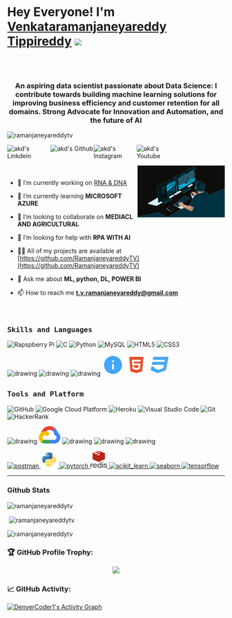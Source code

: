 # Hey Everyone! I'm [Venkataramanjaneyareddy Tippireddy](https://github.com/RamanjaneyareddyTV) <img src="https://github.com/himanshusharma89/himanshusharma89/blob/master/Hi.gif" width="25px">
<br><br>
<h3 align="center">An aspiring data scientist passionate about Data Science: I contribute towards building machine learning solutions for improving business efficiency and customer retention for all domains. Strong Advocate for Innovation and Automation, and the future of AI</h3>

<p align="left"> <img src="https://komarev.com/ghpvc/?username=ramanjaneyareddytv&label=Profile%20views&color=0e75b6&style=flat" alt="ramanjaneyareddytv" /> </p>

<a href="https://linkedin.com/in/https://www.linkedin.com/in/venkataramanjaneya-reddy-5b5668227">
  <img align="left" alt="akd's Linkdein" width="100px" src="https://img.shields.io/badge/Linkedin-0A66C2?style=for-the-badge&logo=Linkedin&logoColor=white" />
</a>
<a href="https://github.com/RamanjaneyareddyTV">
  <img align="left" alt="akd's Github" width="100px" src="https://img.shields.io/badge/Github-181717?style=for-the-badge&logo=Github&logoColor=white" />
</a>
<a href="https:https://www.instagram.com/venkataramanjaneya_reddy/?hl=en">
  <img align="left" alt="akd's Instagram" width="100px" src="https://img.shields.io/badge/Instagram-E4405F?style=for-the-badge&logo=instagram&logoColor=white" />
</a>
<a href="https://www.youtube.com/channel/UC3Qe9c8dZqnjwcDD2vCZBKQ">
  <img align="left" alt="akd's Youtube" width="100px" src="https://img.shields.io/badge/YouTube-FF0000?style=for-the-badge&logo=YouTube&logoColor=white" />
</a>


<br><br>

<div>
<img align="right" src="https://raw.githubusercontent.com/Potential17/Potential17/master/user%20(2).gif" width="40%"/>
  <br>
  
- 🔭 I’m currently working on [RNA & DNA](https://github.com/RamanjaneyareddyTV/Zeta-Disease-Prediction)

- 🌱 I’m currently learning **MICROSOFT AZURE**

- 👯 I’m looking to collaborate on **MEDIACL AND AGRICULTURAL**

- 🤝 I’m looking for help with **RPA WITH AI**

- 👨‍💻 All of my projects are available at [https://github.com/RamanjaneyareddyTV](https://github.com/RamanjaneyareddyTV)

- 💬 Ask me about **ML, python, DL, POWER BI**

- 📫 How to reach me **t.v.ramanjaneyareddy@gmail.com**

  <br>
</div>
<div>

##
<h3><b><samp>Skills and Languages</samp></b></h3>

![Rapspberry Pi](https://img.shields.io/badge/Raspberry_pi-C51A4A?style=flat-square&logo=raspberry-pi&logoColor=white)
![C](https://img.shields.io/badge/C-27338e?style=flat-square&logo=c&logoColor=white)
![Python](https://img.shields.io/badge/Python-3776AB?style=flat-square&logo=Python&logoColor=white)
![MySQL](https://img.shields.io/badge/MySQL-4479A1?style=flat-square&logo=MySQL&logoColor=white)
![HTML5](https://img.shields.io/badge/HTML5-E34F26?style=flat-square&logo=HTML5&logoColor=white)
![CSS3](https://img.shields.io/badge/CSS3-1572B6?style=flat-square&logo=CSS3&logoColor=white)

<span>
<img src="https://github.com/amandewatnitrr/amandewatnitrr/blob/main/imgs/raspberry-pi.svg" alt="drawing" width="50"/>
<img src="https://github.com/amandewatnitrr/amandewatnitrr/blob/main/imgs/python-5.svg" alt="drawing" width="50"/>
<img src="https://github.com/amandewatnitrr/amandewatnitrr/blob/main/imgs/mysql-6.svg" alt="drawing" width="50"/>
<img src="https://github.com/amandewatnitrr/amandewatnitrr/blob/main/imgs/readme.svg" alt="drawing" width="50"/>
<img src="https://github.com/amandewatnitrr/amandewatnitrr/blob/main/imgs/html.svg" alt="drawing" width="50"/>
<img src="https://github.com/amandewatnitrr/amandewatnitrr/blob/main/imgs/css.svg" alt="drawing" width="50"/>

  </span>
    
##
<h3><b><samp>Tools and Platform</samp></b></h3>

![GitHub](https://img.shields.io/badge/GitHub-181717?style=flat-square&logo=github)
![Google Cloud Platform](https://img.shields.io/badge/Google_Cloud-4285F4?style=flat-square&logo=google-cloud&logoColor=white)
![Heroku](https://img.shields.io/badge/Heroku-430098?style=flat-square&logo=Heroku&logoColor=white)
![Visual Studio Code](https://img.shields.io/badge/Visual_Studio_Code-007ACC?style=flat-square&logo=Visual-Studio-Code&logoColor=white)
![Git](https://img.shields.io/badge/Git-F05032?style=flat-square&logo=Git&logoColor=white)
![HackerRank](https://img.shields.io/badge/HackerRank-107C10?style=flat-square&logo=HackerRank&logoColor=black)
  
<span>
<img src="https://github.com/amandewatnitrr/amandewatnitrr/blob/main/imgs/git-icon.svg" alt="drawing" width="40"/>
<img src="https://github.com/amandewatnitrr/amandewatnitrr/blob/main/imgs/google-cloud-1.svg" alt="drawing" width="50"/>
<img src="https://github.com/amandewatnitrr/amandewatnitrr/blob/main/imgs/hackerrank.svg" alt="drawing" width="50"/>
<img src="https://github.com/amandewatnitrr/amandewatnitrr/blob/main/imgs/visual-studio-code.svg" alt="drawing" width="40"/>
<img src="https://github.com/amandewatnitrr/amandewatnitrr/blob/main/imgs/heroku-4.svg" alt="drawing" width="40"/>
</span>


<a href="https://postman.com" target="_blank" rel="noreferrer"> <img src="https://www.vectorlogo.zone/logos/getpostman/getpostman-icon.svg" alt="postman" width="40" height="40"/> </a> <a href="https://www.python.org" target="_blank" rel="noreferrer"> <img src="https://raw.githubusercontent.com/devicons/devicon/master/icons/python/python-original.svg" alt="python" width="40" height="40"/> </a> <a href="https://pytorch.org/" target="_blank" rel="noreferrer"> <img src="https://www.vectorlogo.zone/logos/pytorch/pytorch-icon.svg" alt="pytorch" width="40" height="40"/> </a> <a href="https://redis.io" target="_blank" rel="noreferrer"> <img src="https://raw.githubusercontent.com/devicons/devicon/master/icons/redis/redis-original-wordmark.svg" alt="redis" width="40" height="40"/> </a> <a href="https://scikit-learn.org/" target="_blank" rel="noreferrer"> <img src="https://upload.wikimedia.org/wikipedia/commons/0/05/Scikit_learn_logo_small.svg" alt="scikit_learn" width="40" height="40"/> </a> <a href="https://seaborn.pydata.org/" target="_blank" rel="noreferrer"> <img src="https://seaborn.pydata.org/_images/logo-mark-lightbg.svg" alt="seaborn" width="40" height="40"/> </a> <a href="https://www.tensorflow.org" target="_blank" rel="noreferrer"> <img src="https://www.vectorlogo.zone/logos/tensorflow/tensorflow-icon.svg" alt="tensorflow" width="40" height="40"/> </a> </p>

<hr> 
  


  
### Github Stats
  
<p><img align="center" src="https://github-readme-stats.vercel.app/api/top-langs?username=ramanjaneyareddytv&show_icons=true&locale=en&layout=compact" alt="ramanjaneyareddytv" /></p>

<p>&nbsp;<img align="center" src="https://github-readme-stats.vercel.app/api?username=ramanjaneyareddytv&show_icons=true&locale=en" alt="ramanjaneyareddytv" /></p>

<p><img align="center" src="https://github-readme-streak-stats.herokuapp.com/?user=ramanjaneyareddytv&" alt="ramanjaneyareddytv" /></p>

  
### 🏆 GitHub Profile Trophy:
<p align="center">
<a href="https://github.com/ryo-ma/github-profile-trophy">
  <img width=800 src="https://github-profile-trophy.vercel.app/?username=RamanjaneyareddyTV&column=8&theme=onedark&no-frame=true&no-bg=true"/>
</a>
</p>

### 📈 GitHub Activity:
  <a href="https://github.com/RamanjaneyareddyTV/github-readme-activity-graph"><img alt="DenverCoder1's Activity Graph" src="https://activity-graph.herokuapp.com/graph?username=RamanjaneyareddyTV&bg_color=1F222E&color=F8D866&line=F85D7F&point=FFFFFF&hide_border=true" /></a>



<br>  

